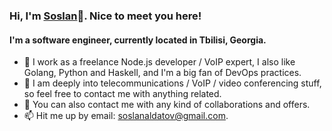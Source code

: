 ### Hi, I'm [Soslan](https://sptm.dev)👋. Nice to meet you here! 

#### I'm a software engineer, currently located in Tbilisi, Georgia.

- 🔭 I work as a freelance Node.js developer / VoIP expert, I also like Golang, Python and Haskell, and I'm a big fan of DevOps practices.
- 📳 I am deeply into telecommunications / VoIP / video conferencing stuff, so feel free to contact me with anything related.
- 👯 You can also contact me with any kind of collaborations and offers.
- 📫 Hit me up by email: [soslanaldatov@gmail.com](mailto:soslanaldatov@gmail.com).

<!--
**sptmru/sptmru** is a ✨ _special_ ✨ repository because its `README.md` (this file) appears on your GitHub profile.

Here are some ideas to get you started:

- 🔭 I’m currently working on ...
- 🌱 I’m currently learning ...
- 👯 I’m looking to collaborate on ...
- 🤔 I’m looking for help with ...
- 💬 Ask me about ...
- 📫 How to reach me: ...
- 😄 Pronouns: ...
- ⚡ Fun fact: ...
-->
